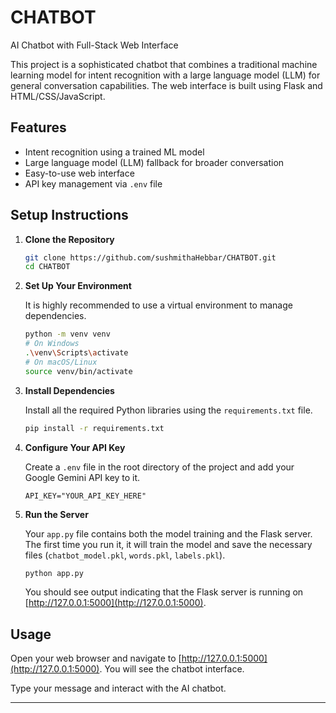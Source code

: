 # CHATBOT

AI Chatbot with Full-Stack Web Interface

This project is a sophisticated chatbot that combines a traditional machine learning model for intent recognition with a large language model (LLM) for general conversation capabilities. The web interface is built using Flask and HTML/CSS/JavaScript.

## Features

- Intent recognition using a trained ML model
- Large language model (LLM) fallback for broader conversation
- Easy-to-use web interface
- API key management via `.env` file

## Setup Instructions

1. **Clone the Repository**

   ```bash
   git clone https://github.com/sushmithaHebbar/CHATBOT.git
   cd CHATBOT
   ```

2. **Set Up Your Environment**

   It is highly recommended to use a virtual environment to manage dependencies.

   ```bash
   python -m venv venv
   # On Windows
   .\venv\Scripts\activate
   # On macOS/Linux
   source venv/bin/activate
   ```

3. **Install Dependencies**

   Install all the required Python libraries using the `requirements.txt` file.

   ```bash
   pip install -r requirements.txt
   ```

4. **Configure Your API Key**

   Create a `.env` file in the root directory of the project and add your Google Gemini API key to it.

   ```
   API_KEY="YOUR_API_KEY_HERE"
   ```

5. **Run the Server**

   Your `app.py` file contains both the model training and the Flask server. The first time you run it, it will train the model and save the necessary files (`chatbot_model.pkl`, `words.pkl`, `labels.pkl`).

   ```bash
   python app.py
   ```

   You should see output indicating that the Flask server is running on [http://127.0.0.1:5000](http://127.0.0.1:5000).

## Usage

Open your web browser and navigate to [http://127.0.0.1:5000](http://127.0.0.1:5000). You will see the chatbot interface.

Type your message and interact with the AI chatbot.

---

